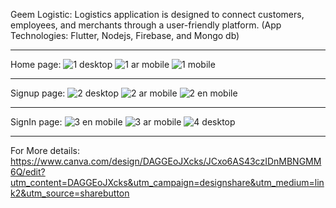 Geem Logistic: 
Logistics application is designed to connect customers, employees, and merchants through a user-friendly platform.  (App Technologies: Flutter, Nodejs, Firebase, and Mongo db)
_______________________________________________________________________________________________________________________________________________________________________________
Home page:
![1 desktop](https://github.com/TaimaHamadneh/Geem-Logistic-/assets/98472054/2b00dc40-c95e-4fea-bf68-640e03f62951)
![1 ar mobile](https://github.com/TaimaHamadneh/Geem-Logistic-/assets/98472054/baf751ce-8912-4344-95ce-d613fd70a7a2)
![1 mobile](https://github.com/TaimaHamadneh/Geem-Logistic-/assets/98472054/020815e5-3598-45a8-b095-6fd980a9c377)
_______________________________________________________________________________________________________________________________________________________________________________
Signup page:
![2 desktop](https://github.com/TaimaHamadneh/Geem-Logistic-/assets/98472054/b5147a8b-caf2-4549-b441-f359a9101cea)
![2 ar mobile](https://github.com/TaimaHamadneh/Geem-Logistic-/assets/98472054/63a50ec7-28c7-4edb-ab62-9b6b68edfa27)
![2 en mobile](https://github.com/TaimaHamadneh/Geem-Logistic-/assets/98472054/39182844-2b7b-4be2-9887-b826cc49bad6)
_______________________________________________________________________________________________________________________________________________________________________________
SignIn page: 
![3 en mobile](https://github.com/TaimaHamadneh/Geem-Logistic-/assets/98472054/3f29b837-9137-431e-b006-c3797d6d4d61)
![3 ar mobile](https://github.com/TaimaHamadneh/Geem-Logistic-/assets/98472054/51f7a285-d75d-4264-908a-0f42c47f935a)
![4 desktop](https://github.com/TaimaHamadneh/Geem-Logistic-/assets/98472054/ad9af9d3-cc84-4093-ba78-b7ff93f34f98)
_______________________________________________________________________________________________________________________________________________________________________________
For More details:
https://www.canva.com/design/DAGGEoJXcks/JCxo6AS43czIDnMBNGMM6Q/edit?utm_content=DAGGEoJXcks&utm_campaign=designshare&utm_medium=link2&utm_source=sharebutton

